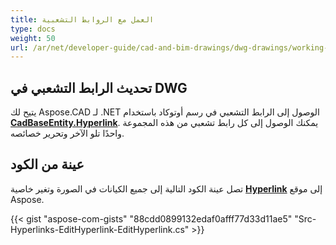```yaml
---
title: العمل مع الروابط التشعبية
type: docs
weight: 50
url: /ar/net/developer-guide/cad-and-bim-drawings/dwg-drawings/working-with-hyperlinks/
---
```


## **تحديث الرابط التشعبي في DWG**

يتيح لك Aspose.CAD لـ .NET الوصول إلى الرابط التشعبي في رسم أوتوكاد باستخدام [**CadBaseEntity.Hyperlink**](https://reference.aspose.com/cad/net/aspose.cad.fileformats.cad.cadobjects/cadbaseentity/properties/hyperlink). يمكنك الوصول إلى كل رابط تشعبي من هذه المجموعة واحدًا تلو الآخر وتحرير خصائصه.

## عينة من الكود

تصل عينة الكود التالية إلى جميع الكيانات في الصورة وتغير خاصية [**Hyperlink**](https://reference.aspose.com/cad/net/aspose.cad.fileformats.cad.cadobjects/cadbaseentity/properties/hyperlink) إلى موقع Aspose.

{{< gist "aspose-com-gists" "88cdd0899132edaf0afff77d33d11ae5" "Src-Hyperlinks-EditHyperlink-EditHyperlink.cs" >}}
